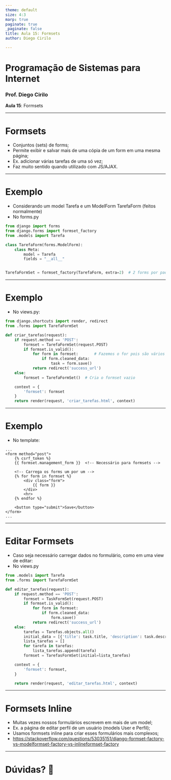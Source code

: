 ```yaml
---
theme: default
size: 4:3
marp: true
paginate: true
_paginate: false
title: Aula 15: Formsets
author: Diego Cirilo

---
```

<style>
img {
  display: block;
  margin: 0 auto;
}
</style>

# <!-- fit --> Programação de Sistemas para Internet

### Prof. Diego Cirilo

**Aula 15**: Formsets

---
# Formsets
- Conjuntos (sets) de forms;
- Permite exibir e salvar mais de uma cópia de um form em uma mesma página;
- Ex. adicionar várias tarefas de uma só vez;
- Faz muito sentido quando utilizado com JS/AJAX.

---
# Exemplo
- Considerando um model Tarefa e um ModelForm TarefaForm (feitos normalmente)
- No forms.py
```python
from django import forms
from django.forms import formset_factory
from .models import Tarefa

class TarefaForm(forms.ModelForm):
    class Meta:
        model = Tarefa
        fields = "__all__"


TarefaFormSet = formset_factory(TarefaForm, extra=2)  # 2 forms por padrão
```

---
# Exemplo
- No views.py:
```python
from django.shortcuts import render, redirect
from .forms import TarefaFormSet

def criar_tarefas(request):
    if request.method == 'POST':
        formset = TarefaFormSet(request.POST)
        if formset.is_valid():
            for form in formset:       # Fazemos o for pois são vários forms
                if form.cleaned_data:  
                    task = form.save()  
            return redirect('success_url')  
    else:
        formset = TarefaFormSet()  # Cria o formset vazio

    context = {
        'formset': formset
    }
    return render(request, 'criar_tarefas.html', context)
```

---
# Exemplo
- No template:
```django
...
<form method="post">
    {% csrf_token %}
    {{ formset.management_form }}  <!-- Necessário para formsets -->
    
    <!-- Carrega os forms um por um -->
    {% for form in formset %}
        <div class="form">
            {{ form }}
        </div>
        <hr>
    {% endfor %}
    
    <button type="submit">Save</button>
</form>
...
```

---
# Editar Formsets
- Caso seja necessário carregar dados no formulário, como em uma view de editar:
- No views.py
```python
from .models import Tarefa
from .forms import TarefaFormSet

def editar_tarefas(request):
    if request.method == 'POST':
        formset = TaskFormSet(request.POST)
        if formset.is_valid():
            for form in formset:
                if form.cleaned_data:
                    form.save()
            return redirect('success_url')
    else:
        tarefas = Tarefas.objects.all()
        initial_data = [{'title': task.title, 'description': task.description, 'completed': task.completed} for task in tasks]
        lista_tarefas = []
        for tarefa in tarefas:
            lista_tarefas.append(tarefa)
        formset = TarefasFormSet(initial=lista_tarefas)

    context = {
        'formset': formset,
    }

    return render(request, 'editar_tarefas.html', context)
```

---
# Formsets Inline
- Muitas vezes nossos formulários escrevem em mais de um model;
- Ex. a página de editar perfil de um usuário (models User e Perfil);
- Usamos formsets inline para criar esses formulários mais complexos;
- https://stackoverflow.com/questions/53035151/django-formset-factory-vs-modelformset-factory-vs-inlineformset-factory

---
# <!--fit--> Dúvidas? 🤔
